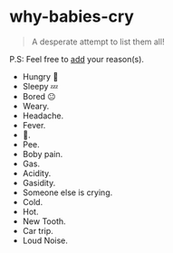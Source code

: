 # why-babies-cry
> A desperate attempt to list them all! 

P.S: Feel free to [add](https://github.com/hemanth/why-babies-cry/edit/master/README.md) your reason(s).

* Hungry 🍼
* Sleepy 💤
* Bored 😐
* Weary.
* Headache.
* Fever.
* 💩.
* Pee.
* Boby pain.
* Gas. 
* Acidity. 
* Gasidity.
* Someone else is crying.
* Cold.
* Hot.
* New Tooth.
* Car trip.
* Loud Noise.
